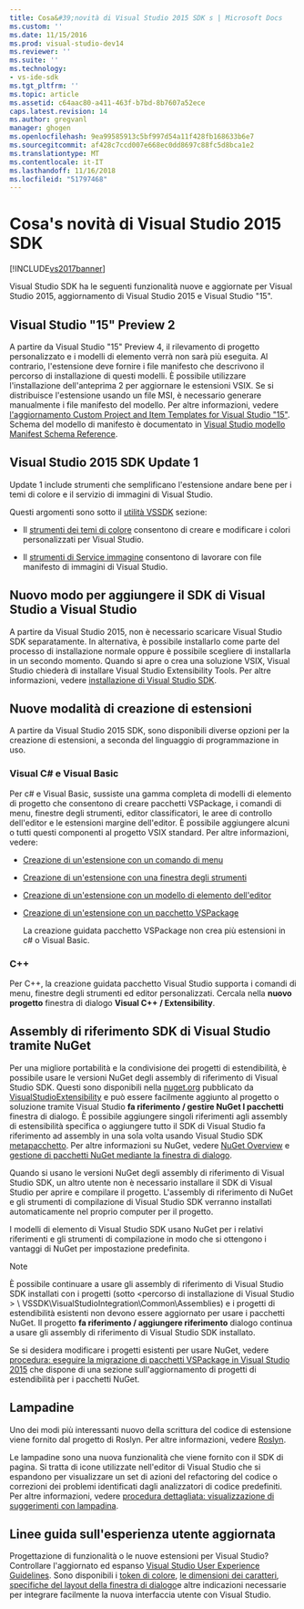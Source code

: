 ```yaml
---
title: Cosa&#39;novità di Visual Studio 2015 SDK s | Microsoft Docs
ms.custom: ''
ms.date: 11/15/2016
ms.prod: visual-studio-dev14
ms.reviewer: ''
ms.suite: ''
ms.technology:
- vs-ide-sdk
ms.tgt_pltfrm: ''
ms.topic: article
ms.assetid: c64aac80-a411-463f-b7bd-8b7607a52ece
caps.latest.revision: 14
ms.author: gregvanl
manager: ghogen
ms.openlocfilehash: 9ea99585913c5bf997d54a11f428fb168633b6e7
ms.sourcegitcommit: af428c7ccd007e668ec0dd8697c88fc5d8bca1e2
ms.translationtype: MT
ms.contentlocale: it-IT
ms.lasthandoff: 11/16/2018
ms.locfileid: "51797468"
---
```

# <a name="what39s-new-in-the-visual-studio-2015-sdk"></a>Cosa&#39;s novità di Visual Studio 2015 SDK
[!INCLUDE[vs2017banner](../includes/vs2017banner.md)]

Visual Studio SDK ha le seguenti funzionalità nuove e aggiornate per Visual Studio 2015, aggiornamento di Visual Studio 2015 e Visual Studio "15".  
  
## <a name="visual-studio-15-preview-2"></a>Visual Studio "15" Preview 2  
 A partire da Visual Studio "15" Preview 4, il rilevamento di progetto personalizzato e i modelli di elemento verrà non sarà più eseguita. Al contrario, l'estensione deve fornire i file manifesto che descrivono il percorso di installazione di questi modelli. È possibile utilizzare l'installazione dell'anteprima 2 per aggiornare le estensioni VSIX. Se si distribuisce l'estensione usando un file MSI, è necessario generare manualmente i file manifesto del modello. Per altre informazioni, vedere [l'aggiornamento Custom Project and Item Templates for Visual Studio "15"](../extensibility/upgrading-custom-project-and-item-templates-for-visual-studio-2017.md). Schema del modello di manifesto è documentato in [Visual Studio modello Manifest Schema Reference](../extensibility/visual-studio-template-manifest-schema-reference.md).  
  
## <a name="vs-2015-sdk-update-1"></a>Visual Studio 2015 SDK Update 1  
 Update 1 include strumenti che semplificano l'estensione andare bene per i temi di colore e il servizio di immagini di Visual Studio.  
  
 Questi argomenti sono sotto il [utilità VSSDK](../extensibility/internals/vssdk-utilities.md) sezione:  
  
-   Il [strumenti dei temi di colore](../extensibility/internals/color-theming-tools.md) consentono di creare e modificare i colori personalizzati per Visual Studio.  
  
-   Il [strumenti di Service immagine](../extensibility/internals/image-service-tools.md) consentono di lavorare con file manifesto di immagini di Visual Studio.  
  
## <a name="new-way-to-add-the-visual-studio-sdk-to-visual-studio"></a>Nuovo modo per aggiungere il SDK di Visual Studio a Visual Studio  
 A partire da Visual Studio 2015, non è necessario scaricare Visual Studio SDK separatamente. In alternativa, è possibile installarlo come parte del processo di installazione normale oppure è possibile scegliere di installarla in un secondo momento. Quando si apre o crea una soluzione VSIX, Visual Studio chiederà di installare Visual Studio Extensibility Tools. Per altre informazioni, vedere [installazione di Visual Studio SDK](../extensibility/installing-the-visual-studio-sdk.md).  
  
## <a name="new-ways-of-creating-extensions"></a>Nuove modalità di creazione di estensioni  
 A partire da Visual Studio 2015 SDK, sono disponibili diverse opzioni per la creazione di estensioni, a seconda del linguaggio di programmazione in uso.  
  
### <a name="visual-c-and-visual-basic"></a>Visual C# e Visual Basic  
 Per c# e Visual Basic, sussiste una gamma completa di modelli di elemento di progetto che consentono di creare pacchetti VSPackage, i comandi di menu, finestre degli strumenti, editor classificatori, le aree di controllo dell'editor e le estensioni margine dell'editor. È possibile aggiungere alcuni o tutti questi componenti al progetto VSIX standard. Per altre informazioni, vedere:  
  
-   [Creazione di un'estensione con un comando di menu](../extensibility/creating-an-extension-with-a-menu-command.md)  
  
-   [Creazione di un'estensione con una finestra degli strumenti](../extensibility/creating-an-extension-with-a-tool-window.md)  
  
-   [Creazione di un'estensione con un modello di elemento dell'editor](../extensibility/creating-an-extension-with-an-editor-item-template.md)  
  
-   [Creazione di un'estensione con un pacchetto VSPackage](../extensibility/creating-an-extension-with-a-vspackage.md)  
  
     La creazione guidata pacchetto VSPackage non crea più estensioni in c# o Visual Basic.  
  
### <a name="c"></a>C++  
 Per C++, la creazione guidata pacchetto Visual Studio supporta i comandi di menu, finestre degli strumenti ed editor personalizzati. Cercala nella **nuovo progetto** finestra di dialogo **Visual C++ / Extensibility**.  
  
## <a name="vs-sdk-reference-assemblies-via-nuget"></a>Assembly di riferimento SDK di Visual Studio tramite NuGet  
 Per una migliore portabilità e la condivisione dei progetti di estendibilità, è possibile usare le versioni NuGet degli assembly di riferimento di Visual Studio SDK.  Questi sono disponibili nella [nuget.org](http://www.nuget.org) pubblicato da [VisualStudioExtensibility](http://www.nuget.org/profiles/VisualStudioExtensibility) e può essere facilmente aggiunto al progetto o soluzione tramite Visual Studio **fa riferimento / gestire NuGet I pacchetti** finestra di dialogo. È possibile aggiungere singoli riferimenti agli assembly di estensibilità specifica o aggiungere tutto il SDK di Visual Studio fa riferimento ad assembly in una sola volta usando Visual Studio SDK [metapacchetto](http://www.nuget.org/packages/VSSDK_Reference_Assemblies). Per altre informazioni su NuGet, vedere [NuGet Overview](http://docs.nuget.org/) e [gestione di pacchetti NuGet mediante la finestra di dialogo](http://docs.nuget.org/Consume/Package-Manager-Dialog).  
  
 Quando si usano le versioni NuGet degli assembly di riferimento di Visual Studio SDK, un altro utente non è necessario installare il SDK di Visual Studio per aprire e compilare il progetto.  L'assembly di riferimento di NuGet e gli strumenti di compilazione di Visual Studio SDK verranno installati automaticamente nel proprio computer per il progetto.  
  
 I modelli di elemento di Visual Studio SDK usano NuGet per i relativi riferimenti e gli strumenti di compilazione in modo che si ottengono i vantaggi di NuGet per impostazione predefinita.  
  
> [!NOTE]
>  È possibile continuare a usare gli assembly di riferimento di Visual Studio SDK installati con i progetti (sotto \<percorso di installazione di Visual Studio > \ VSSDK\VisualStudioIntegration\Common\Assemblies) e i progetti di estendibilità esistenti non devono essere aggiornato per usare i pacchetti NuGet.  Il progetto **fa riferimento / aggiungere riferimento** dialogo continua a usare gli assembly di riferimento di Visual Studio SDK installato.  
>   
>  Se si desidera modificare i progetti esistenti per usare NuGet, vedere [procedura: eseguire la migrazione di pacchetti VSPackage in Visual Studio 2015](../extensibility/how-to-migrate-extensibility-projects-to-visual-studio-2015.md) che dispone di una sezione sull'aggiornamento di progetti di estendibilità per i pacchetti NuGet.  
  
## <a name="light-bulbs"></a>Lampadine  
 Uno dei modi più interessanti nuovo della scrittura del codice di estensione viene fornito dal progetto di Roslyn. Per altre informazioni, vedere [Roslyn](https://github.com/dotnet/Roslyn).  
  
 Le lampadine sono una nuova funzionalità che viene fornito con il SDK di pagina. Si tratta di icone utilizzate nell'editor di Visual Studio che si espandono per visualizzare un set di azioni del refactoring del codice o correzioni dei problemi identificati dagli analizzatori di codice predefiniti. Per altre informazioni, vedere [procedura dettagliata: visualizzazione di suggerimenti con lampadina](../extensibility/walkthrough-displaying-light-bulb-suggestions.md).  
  
## <a name="updated-user-experience-guidelines"></a>Linee guida sull'esperienza utente aggiornata  
 Progettazione di funzionalità o le nuove estensioni per Visual Studio? Controllare l'aggiornato ed espanso [Visual Studio User Experience Guidelines](../extensibility/ux-guidelines/visual-studio-user-experience-guidelines.md).  Sono disponibili i [token di colore](../extensibility/ux-guidelines/shared-colors-for-visual-studio.md), [le dimensioni dei caratteri](../extensibility/ux-guidelines/fonts-and-formatting-for-visual-studio.md), [specifiche del layout della finestra di dialogo](../extensibility/ux-guidelines/layout-for-visual-studio.md)e altre indicazioni necessarie per integrare facilmente la nuova interfaccia utente con Visual Studio.

